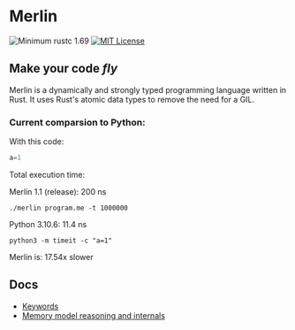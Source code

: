 # Merlin

![Minimum rustc 1.69](https://img.shields.io/badge/rustc-1.69-brightgreen)
[![MIT License](https://img.shields.io/badge/License-MIT-informational)](LICENSE)

<h2><strong>Make your code <i>fly</i></strong></h2>

Merlin is a dynamically and strongly typed programming language written in Rust. It uses Rust's atomic data types to remove the need for a GIL.

### Current comparsion to Python:

With this code:
```Python
a=1
```
Total execution time:

Merlin 1.1 (release): 200 ns

`./merlin program.me -t 1000000`

Python 3.10.6: 11.4 ns 

`python3 -m timeit -c "a=1"`

Merlin is: 17.54x slower

## Docs
- [Keywords](docs/keywords.md)
- [Memory model reasoning and internals](docs/memory_model.md)